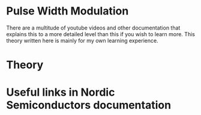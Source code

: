 # Pulse Width Modulation
There are a multitude of youtube videos and other documentation that explains this to a more detailed level than this if you wish to learn more. This theory written here is mainly for my own learning experience.

# Theory

# Useful links in Nordic Semiconductors documentation

